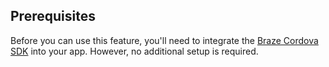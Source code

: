## Prerequisites

Before you can use this feature, you'll need to integrate the [Braze Cordova SDK]({{site.baseurl}}/developer_guide/platforms/cordova/sdk_integration/) into your app. However, no additional setup is required.
